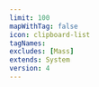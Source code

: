```yaml
---
limit: 100
mapWithTag: false
icon: clipboard-list
tagNames: 
excludes: [Mass]
extends: System
version: 4
---
```







